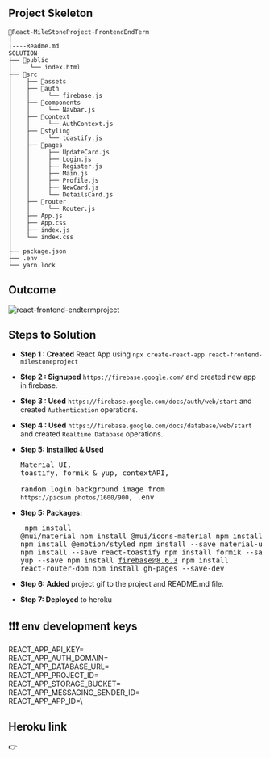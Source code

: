 ## Project Skeleton

```
📁React-MileStoneProject-FrontendEndTerm 
|
|----Readme.md         
SOLUTION
├── 📁public 
│     └── index.html  
├── 📁src 
│    ├── 📁assets     
│    ├── 📁auth 
│    │     └── firebase.js
│    ├── 📁components 
│    │     └── Navbar.js
│    ├── 📁context 
│    │     └── AuthContext.js
│    ├── 📁styling 
│    │     └── toastify.js 
│    ├── 📁pages 
│    │     ├── UpdateCard.js
│    │     ├── Login.js
│    │     ├── Register.js
│    │     ├── Main.js
│    │     ├── Profile.js 
│    │     ├── NewCard.js 
│    │     └── DetailsCard.js        
│    ├── 📁router
│    │     └── Router.js
│    ├── App.js
│    ├── App.css
│    ├── index.js
│    └── index.css
│
├── package.json
├── .env
└── yarn.lock
```

## Outcome

![react-frontend-endtermproject]()


## Steps to Solution

- **Step 1 : Created** React App using `npx create-react-app react-frontend-milestoneproject`

- **Step 2 : Signuped** `https://firebase.google.com/` and created new app in firebase.

- **Step 3 : Used** `https://firebase.google.com/docs/auth/web/start` and created `Authentication` operations.
- **Step 4 : Used** `https://firebase.google.com/docs/database/web/start` and created `Realtime Database` operations.

- **Step 5: Installled & Used** <pre>Material UI, toastify, formik & yup, contextAPI,\
  random login background image from `https://picsum.photos/1600/900`, .env </pre>

- **Step 5: Packages:**  <pre>
  npm install @mui/material
  npm install @mui/icons-material
  npm install @emotion/react
  npm install @emotion/styled
  npm install --save material-ui-popup-state
  npm install --save react-toastify
  npm install formik --save
  npm install yup --save
  npm install firebase@8.6.3
  npm install react-router-dom
  npm install gh-pages --save-dev</pre>



- **Step 6: Added** project gif to the project and README.md file.

- **Step 7: Deployed** to heroku

## ❗❗❗ env development keys

REACT_APP_API_KEY=\
REACT_APP_AUTH_DOMAIN=\
REACT_APP_DATABASE_URL=\
REACT_APP_PROJECT_ID=\
REACT_APP_STORAGE_BUCKET=\
REACT_APP_MESSAGING_SENDER_ID=\
REACT_APP_APP_ID=\


## Heroku link
👉 


